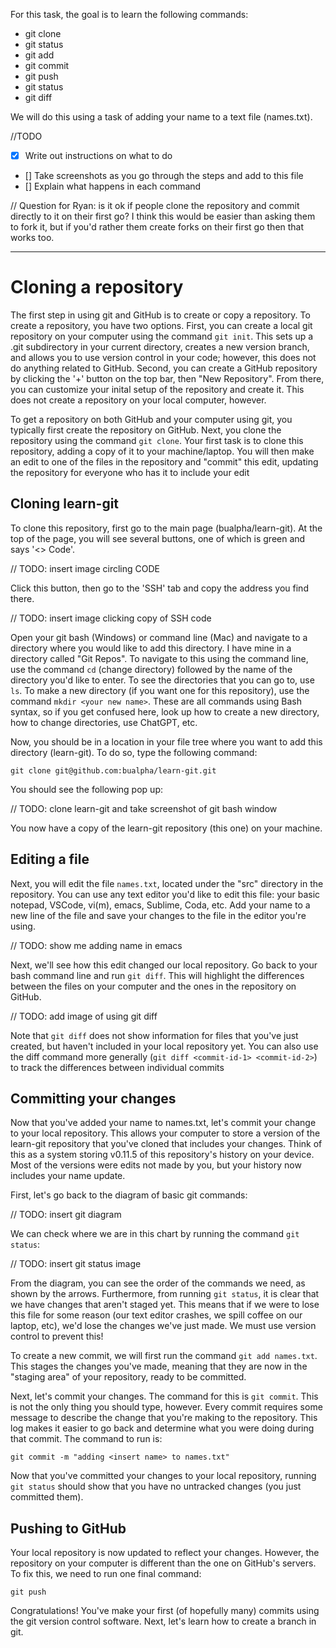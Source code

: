 For this task, the goal is to learn the following commands:
- git clone
- git status
- git add
- git commit
- git push
- git status
- git diff

We will do this using a task of adding your name to a text file (names.txt).

//TODO
- [x] Write out instructions on what to do
- [] Take screenshots as you go through the steps and add to this file
- [] Explain what happens in each command

// Question for Ryan: is it ok if people clone the repository and commit
directly to it on their first go? I think this would be easier than asking
them to fork it, but if you'd rather them create forks on their first go
then that works too.

--------

# Cloning a repository

The first step in using git and GitHub is to create or copy a repository. To
create a repository, you have two options. First, you can create a local git
repository on your computer using the command `git init`. This sets up a .git
subdirectory in your current directory, creates a new version branch, and
allows you to use version control in your code; however, this does not do
anything related to GitHub. Second, you can create a GitHub repository by
clicking the '+' button on the top bar, then "New Repository". From there, you
can customize your inital setup of the repository and create it. This does not
create a repository on your local computer, however.

To get a repository on both GitHub and your computer using git, you typically
first create the repository on GitHub. Next, you clone the repository using the
command `git clone`. Your first task is to clone this repository, adding a
copy of it to your machine/laptop. You will then make an edit to one of the
files in the repository and "commit" this edit, updating the repository for
everyone who has it to include your edit

## Cloning learn-git

To clone this repository, first go to the main page (bualpha/learn-git). At the
top of the page, you will see several buttons, one of which is green and says
'<> Code'.

// TODO: insert image circling CODE

Click this button, then go to the 'SSH' tab and copy the address you find there.

// TODO: insert image clicking copy of SSH code

Open your git bash (Windows) or command line (Mac) and navigate to a directory
where you would like to add this directory. I have mine in a directory called
"Git Repos". To navigate to this using the command line, use the command `cd`
(change directory) followed by the name of the directory you'd like to enter.
To see the directories that you can go to, use `ls`. To make a new directory
(if you want one for this repository), use the command `mkdir <your new name>`.
These are all commands using Bash syntax, so if you get confused here, look up
how to create a new directory, how to change directories, use ChatGPT, etc.

Now, you should be in a location in your file tree where you want to add this
directory (learn-git). To do so, type the following command:

    git clone git@github.com:bualpha/learn-git.git

You should see the following pop up:

// TODO: clone learn-git and take screenshot of git bash window

You now have a copy of the learn-git repository (this one) on your machine.

## Editing a file

Next, you will edit the file `names.txt`, located under the "src" directory in
the repository. You can use any text editor you'd like to edit this file: your
basic notepad, VSCode, vi(m), emacs, Sublime, Coda, etc. Add your name to a new
line of the file and save your changes to the file in the editor you're using.

// TODO: show me adding name in emacs

Next, we'll see how this edit changed our local repository. Go back to your
bash command line and run `git diff`. This will highlight the differences
between the files on your computer and the ones in the repository on GitHub.

// TODO: add image of using git diff

Note that `git diff` does not show information for files that you've just
created, but haven't included in your local repository yet. You can also use
the diff command more generally (`git diff <commit-id-1> <commit-id-2>`) to
track the differences between individual commits

## Committing your changes

Now that you've added your name to names.txt, let's commit your change to your
local repository. This allows your computer to store a version of the learn-git
repository that you've cloned that includes your changes. Think of this as
a system storing v0.11.5 of this repository's history on your device. Most of
the versions were edits not made by you, but your history now includes your
name update.

First, let's go back to the diagram of basic git commands:

// TODO: insert git diagram

We can check where we are in this chart by running the command `git status`:

// TODO: insert git status image

From the diagram, you can see the order of the commands we need, as shown by 
the arrows. Furthermore, from running `git status`, it is clear that we have
changes that aren't staged yet. This means that if we were to lose this file
for some reason (our text editor crashes, we spill coffee on our laptop, etc),
we'd lose the changes we've just made. We must use version control to prevent
this!

To create a new commit, we will first run the command `git add names.txt`. 
This stages the changes you've made, meaning that they are now in the "staging
area" of your repository, ready to be committed.

Next, let's commit your changes. The command for this is `git commit`. This
is not the only thing you should type, however. Every commit requires some
message to describe the change that you're making to the repository. This log
makes it easier to go back and determine what you were doing during that
commit. The command to run is:

    git commit -m "adding <insert name> to names.txt"

Now that you've committed your changes to your local repository, running `git
status` should show that you have no untracked changes (you just committed
them).

## Pushing to GitHub

Your local repository is now updated to reflect your changes. However, the
repository on your computer is different than the one on GitHub's servers. To
fix this, we need to run one final command:

    git push

Congratulations! You've make your first (of hopefully many) commits using the
git version control software. Next, let's learn how to create a branch in git.